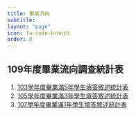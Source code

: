 ```yaml
---
title: 畢業流向
subtitle: 
layout: "page"
icon: fa-code-branch
order: 8
---
```


## 109年度畢業流向調查統計表

1. [103學年度畢業滿5年學生填答敘述統計表](download/社發所102畢(畢業五年).pdf)
2. [105學年度畢業滿3年學生填答敘述統計表](download/社發系104畢(畢業三年).pdf)
3. [107學年度畢業滿1年學生填答敘述統計表](download/社發系106畢(畢業一年).pdf)
